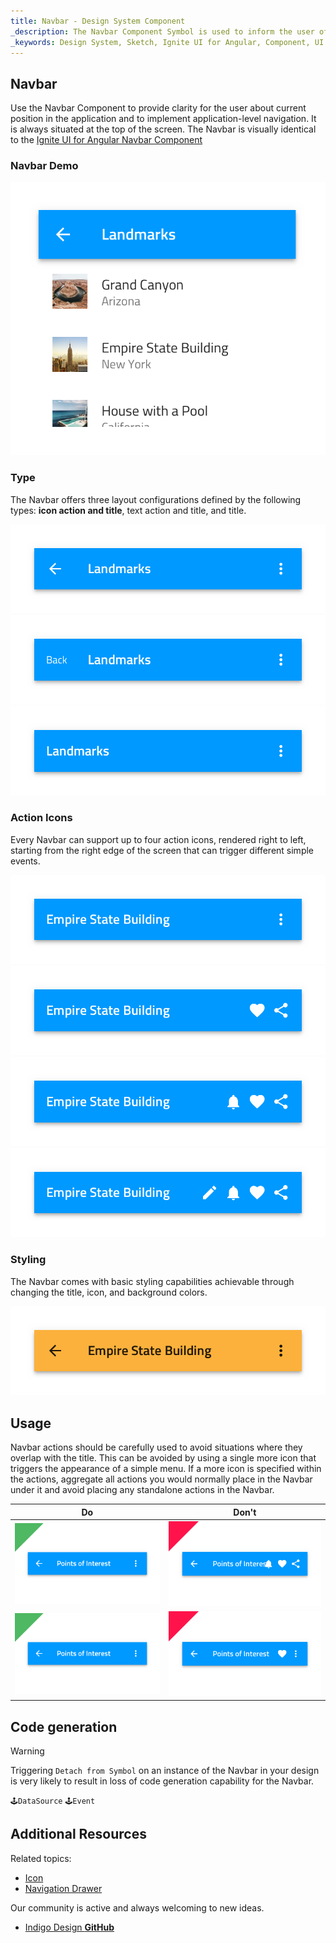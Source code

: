 ```yaml
---
title: Navbar - Design System Component
_description: The Navbar Component Symbol is used to inform the user of his current position in the application and provide a mechanism for simple navigation. 
_keywords: Design System, Sketch, Ignite UI for Angular, Component, UI Library, Widgets
---
```


## Navbar

Use the Navbar Component to provide clarity for the user about current position in the application and to implement application-level navigation. It is always situated at the top of the screen. The Navbar is visually identical to the [Ignite UI for Angular Navbar Component](https://www.infragistics.com/products/ignite-ui-angular/angular/components/navbar.html)

### Navbar Demo

![](../images/navbar_demo.png)

### Type

The Navbar offers three layout configurations defined by the following types: **icon action and title**, text action and title, and title.

![](../images/navbar_lefticon.png)
![](../images/navbar_lefttext.png)
![](../images/navbar_noleft.png)

### Action Icons

Every Navbar can support up to four action icons, rendered right to left, starting from the right edge of the screen that can trigger different simple events.

![](../images/navbar_icon1.png)
![](../images/navbar_icon2.png)
![](../images/navbar_icon3.png)
![](../images/navbar_icon4.png)

### Styling

The Navbar comes with basic styling capabilities achievable through changing the title, icon, and background colors.

![](../images/navbar_styling.png)

## Usage

Navbar actions should be carefully used to avoid situations where they overlap with the title. This can be avoided by using a single more icon that triggers the appearance of a simple menu. If a more icon is specified within the actions, aggregate all actions you would normally place in the Navbar under it and avoid placing any standalone actions in the Navbar.

| Do                            | Don't                           |
| ----------------------------- | ------------------------------- |
| ![](../images/navbar_do1.png) | ![](../images/navbar_dont1.png) |
| ![](../images/navbar_do2.png) | ![](../images/navbar_dont2.png) |

## Code generation

> [!WARNING]
> Triggering `Detach from Symbol` on an instance of the Navbar in your design is very likely to result in loss of code generation capability for the Navbar.

`🕹️DataSource`
`🕹️Event`

## Additional Resources

Related topics:

- [Icon](icon.md)
- [Navigation Drawer](bottom-nav.md)
  <div class="divider--half"></div>

Our community is active and always welcoming to new ideas.

- [Indigo Design **GitHub**](https://github.com/IgniteUI/design-system-docfx)
